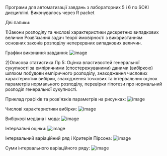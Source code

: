 Програми для автоматизації завдань з лабораторних 5 і 6 по SOKI дисципліні. Виконувалось через R packet

Дві папики:

1)Закони розподілу та числові характеристики дискретних випадкових величин
Розв’язання задач теорії ймовірності з використанням основних законів розподілу  неперервних випадкових величин.

Графіки виконання завдання:
![image](https://github.com/user-attachments/assets/72898a1e-3ede-42e8-94a6-e6f08941208e)



2)Описова статистика Лр 5: 
Оцінка властивостей генеральної сукупності за емпіричними (спостережуваними) даними (вибіркою) шляхом побудови емпіричного розподілу, знаходження числових характеристик вибірки, знаходження точкових та інтервальних оцінок параметрів нормального розподілу, перевірки гіпотези про нормальний розподіл генеральної сукупності.

Приклад графіків та розв'язків параметрів на рисунках:
![image](https://github.com/user-attachments/assets/a58ed158-856c-4a30-89d4-40c10d1b9399)

Числові характеристики вибірки:
![image](https://github.com/user-attachments/assets/1d42894f-ec43-412d-b515-dcc16f6c6a0b)

Вибіркові медіана і мода:
![image](https://github.com/user-attachments/assets/4b4698f0-2cfb-4ae5-8ae3-033d55bb00ae)

Інтервальні оцінки:
![image](https://github.com/user-attachments/assets/cf1cef06-b239-4fc9-b79a-ac1283d02b35)

Інтервальний варіаційний ряд і Критерія Пірсона:
![image](https://github.com/user-attachments/assets/aa36fdfd-da03-4a01-8b1e-b5e13dd4ff30)

Суми інтервального варіаційного ряду:
![image](https://github.com/user-attachments/assets/c8ea6c34-9184-4955-86e0-d7b27ada3ea3)




